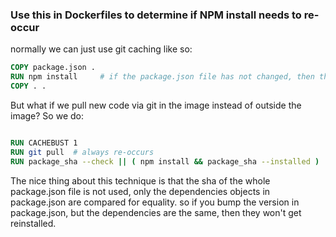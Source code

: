 

### Use this in Dockerfiles to determine if NPM install needs to re-occur


normally we can just use git caching like so:


```Dockerfile
COPY package.json .
RUN npm install     # if the package.json file has not changed, then this line's image will be re-used
COPY . .
```

But what if we pull new code via git in the image instead of outside the image? So we do:


```Dockerfile

RUN CACHEBUST 1
RUN git pull  # always re-occurs
RUN package_sha --check || ( npm install && package_sha --installed )

```

The nice thing about this technique is that the sha of the whole package.json file is not used,
only the dependencies objects in package.json are compared for equality. so if you bump the version in package.json,
but the dependencies are the same, then they won't get reinstalled.
